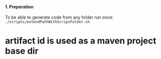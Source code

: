 #### 1. Preperation

To be able to generate code from any folder run once:
`./scripts/extendPathWithScripsFolder.sh`


# artifact id is used as a maven project base dir